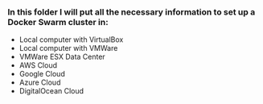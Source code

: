 ### In this folder I will put all the necessary information to set up a Docker Swarm cluster in:
* Local computer with VirtualBox
* Local computer with VMWare
* VMWare ESX Data Center
* AWS Cloud
* Google Cloud
* Azure Cloud
* DigitalOcean Cloud

